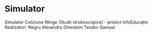 # Simulator
Simulator Coliziune Minge (Studii stroboscopice) - proiect InfoEducație
Realizatori:
  Negru Alexandru
  Gherasim Teodor-Samuel
